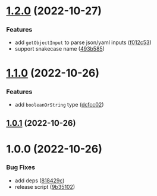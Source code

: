 # [1.2.0](https://github.com/wow-actions/parse-inputs/compare/v1.1.0...v1.2.0) (2022-10-27)


### Features

* add `getObjectInput` to parse json/yaml inputs ([f012c53](https://github.com/wow-actions/parse-inputs/commit/f012c53d102c24eb1ce414c96070024128c41ad3))
* support snakecase name ([493b585](https://github.com/wow-actions/parse-inputs/commit/493b585f70cd4a5e49cbebc749834000e4888d3b))

# [1.1.0](https://github.com/wow-actions/parse-inputs/compare/v1.0.1...v1.1.0) (2022-10-26)


### Features

* add `booleanOrString` type ([dcfcc02](https://github.com/wow-actions/parse-inputs/commit/dcfcc02cac9487fedfe41bbe7f1c80cc81c5a21a))

## [1.0.1](https://github.com/wow-actions/parse-inputs/compare/v1.0.0...v1.0.1) (2022-10-26)

# 1.0.0 (2022-10-26)


### Bug Fixes

* add deps ([818429c](https://github.com/wow-actions/parse-inputs/commit/818429c82ac19095aa1fc1a063a07ba2daffed37))
* release script ([9b35102](https://github.com/wow-actions/parse-inputs/commit/9b351026d165363661081d374e5d9d5cc9ac9410))
